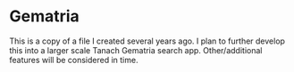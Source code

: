 # Gematria

This is a copy of a file I created several years ago.
I plan to further develop this into a larger scale Tanach Gematria search app.
Other/additional features will be considered in time. 
